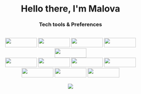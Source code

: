  
<div align="center">
  <h1>Hello there, I'm Malova</h1>
  <h3>Tech tools & Preferences</h3>
  <br/>
  <img src='https://img.shields.io/badge/Linux-185886?style=flat&logo=linux'  style = 'width:100px; height: 30px'/>
  <img src='https://img.shields.io/badge/VS Code-2775eb?style=flat&logo=vscode' style = 'width:100px; height: 30px' />
  <img src='https://img.shields.io/badge/JavaScript-ebd727?style=flat&logo=javascript' style = 'width:100px; height: 30px' />
  <img src='https://img.shields.io/badge/HTML5-ebebeb?style=flat&logo=html5' style = 'width:100px; height: 30px' /> 
  <img src='https://img.shields.io/badge/CSS3-2775eb?style=flat&logo=css3' style = 'width:100px; height: 30px' />
  <br />
  <img src='https://img.shields.io/badge/React-333?style=flat&logo=react' style = 'width:100px; height: 30px' />
  <img src='https://img.shields.io/badge/NodeJs-e0675?style=flat&logo=node.js' style = 'width:100px; height: 30px' />
  <img src='https://img.shields.io/badge/Express-d0312d?style=flat&logo=express' style = 'width:100px; height: 30px' />
  <img src='https://img.shields.io/badge/MongoDB-e0675?style=flat&logo=mongodb' style = 'width:100px; height: 30px' />
  <br />
  <img src='https://img.shields.io/badge/NPM-999?style=flat&logo=npm' style = 'width:100px; height: 30px' />
  <img src='https://img.shields.io/badge/Webpack-e0675?style=flat&logo=webpack' style = 'width:100px; height: 30px' />
  <img src='https://img.shields.io/badge/Git-fffada?style=flat&logo=git' style = 'width:100px; height: 30px' />
  <br />
  <br />
  <img src ='https://github-readme-stats.vercel.app/api?username=maloPRO&show_icons=true&theme=dark' /> 
  
</div>

<!---
maloPRO/maloPRO is a ✨ special ✨ repository because its `README.md` (this file) appears on your GitHub profile.
You can click the Preview link to take a look at your changes.
--->
